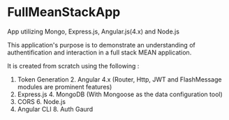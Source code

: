 # FullMeanStackApp
App utilizing Mongo, Express.js, Angular.js(4.x) and Node.js

This application's purpose is to demonstrate an understanding of authentification and interaction in a full stack MEAN
application.


It is created from scratch using the following :
1. Token Generation   2. Angular 4.x (Router, Http, JWT and FlashMessage modules are prominent features)
3. Express.js         4. MongoDB (With Mongoose as the data configuration tool)
5. CORS               6. Node.js
7. Angular CLI        8. Auth Gaurd
